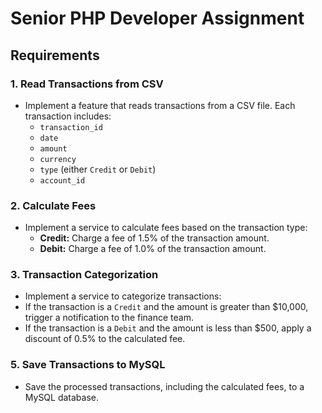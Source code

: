 # Senior PHP Developer Assignment


## Requirements

### 1. Read Transactions from CSV

- Implement a feature that reads transactions from a CSV file. Each transaction includes:
  - `transaction_id`
  - `date`
  - `amount`
  - `currency`
  - `type` (either `Credit` or `Debit`)
  - `account_id`

### 2. Calculate Fees

- Implement a service to calculate fees based on the transaction type:
  - **Credit:** Charge a fee of 1.5% of the transaction amount.
  - **Debit:** Charge a fee of 1.0% of the transaction amount.

### 3. Transaction Categorization

- Implement a service to categorize transactions:
- If the transaction is a `Credit` and the amount is greater than $10,000, trigger a notification to the finance team.
- If the transaction is a `Debit` and the amount is less than $500, apply a discount of 0.5% to the calculated fee.

### 5. Save Transactions to MySQL

- Save the processed transactions, including the calculated fees, to a MySQL database.
